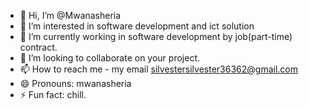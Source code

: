 - 👋 Hi, I’m @Mwanasheria
- 👀 I’m interested in software development and ict solution
- 🌱 I’m currently working in software development by job(part-time) contract.
- 💞️ I’m looking to collaborate on your project.
- 📫 How to reach me - my email silvestersilvester36362@gmail.com
- 😄 Pronouns: mwanasheria
- ⚡ Fun fact: chill.

<!---
Mwanasheria/Mwanasheria is a ✨ special ✨ repository because its `README.md` (this file) appears on your GitHub profile.
You can click the Preview link to take a look at your changes.
--->
